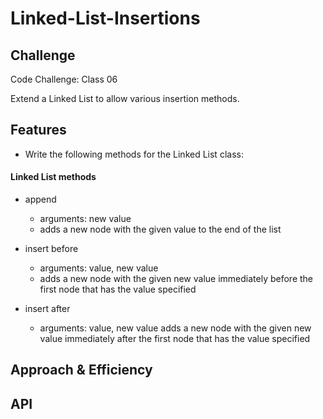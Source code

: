 # Linked-List-Insertions
<!-- Short summary or background information -->

## Challenge
<!-- Description of the challenge -->
Code Challenge: Class 06

Extend a Linked List to allow various insertion methods.

## Features

- Write the following methods for the Linked List class:

#### Linked List methods

- append
  - arguments: new value
  - adds a new node with the given value to the end of the list

- insert before
  - arguments: value, new value
  - adds a new node with the given new value immediately before the first node that has the value specified

- insert after
  - arguments: value, new value
adds a new node with the given new value immediately after the first node that has the value specified


## Approach & Efficiency
<!-- What approach did you take? Why? What is the Big O space/time for this approach? -->



## API
<!-- Description of each method publicly available to your Linked List -->
